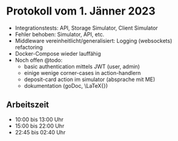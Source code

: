 # Protokoll vom 1. Jänner 2023 

- Integrationstests: API, Storage Simulator, Client Simulator
- Fehler behoben: Simulator, API, etc.
- Middleware vereinheitlicht/generalisiert: Logging (websockets) refactoring 
- Docker-Compose wieder lauffähig
- Noch offen @todo:
	- basic authentication mittels JWT (user, admin)
  	- einige wenige corner-cases in action-handlern
  	- deposit-card action im simulator (absprache mit ME)
  	- dokumentation (goDoc, \LaTeX{})

## Arbeitszeit
<!-- { "progress": true, "date": ["23/01/01"] } -->
- 10:00 bis 13:00 Uhr
- 15:00 bis 22:00 Uhr
- 22:45 bis 02:40 Uhr
<!-- { "progress": false } -->
